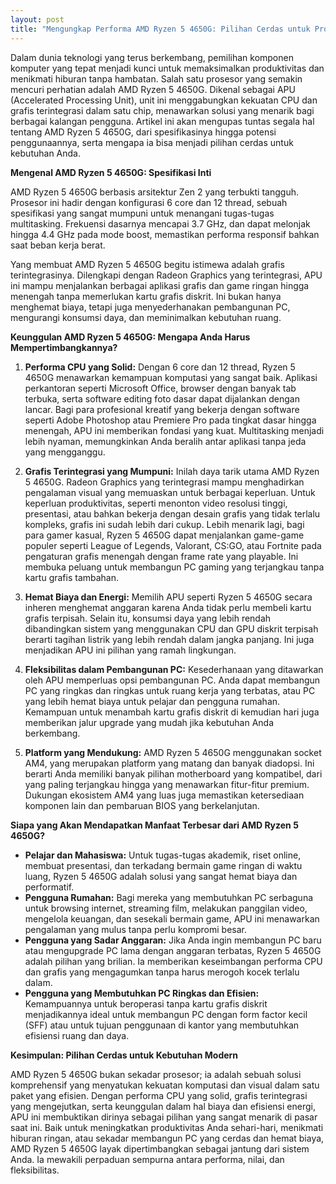 ```yaml
---
layout: post
title: "Mengungkap Performa AMD Ryzen 5 4650G: Pilihan Cerdas untuk Produktivitas dan Hiburan"
---
```


Dalam dunia teknologi yang terus berkembang, pemilihan komponen komputer yang tepat menjadi kunci untuk memaksimalkan produktivitas dan menikmati hiburan tanpa hambatan. Salah satu prosesor yang semakin mencuri perhatian adalah AMD Ryzen 5 4650G. Dikenal sebagai APU (Accelerated Processing Unit), unit ini menggabungkan kekuatan CPU dan grafis terintegrasi dalam satu chip, menawarkan solusi yang menarik bagi berbagai kalangan pengguna. Artikel ini akan mengupas tuntas segala hal tentang AMD Ryzen 5 4650G, dari spesifikasinya hingga potensi penggunaannya, serta mengapa ia bisa menjadi pilihan cerdas untuk kebutuhan Anda.

**Mengenal AMD Ryzen 5 4650G: Spesifikasi Inti**

AMD Ryzen 5 4650G berbasis arsitektur Zen 2 yang terbukti tangguh. Prosesor ini hadir dengan konfigurasi 6 core dan 12 thread, sebuah spesifikasi yang sangat mumpuni untuk menangani tugas-tugas multitasking. Frekuensi dasarnya mencapai 3.7 GHz, dan dapat melonjak hingga 4.4 GHz pada mode boost, memastikan performa responsif bahkan saat beban kerja berat.

Yang membuat AMD Ryzen 5 4650G begitu istimewa adalah grafis terintegrasinya. Dilengkapi dengan Radeon Graphics yang terintegrasi, APU ini mampu menjalankan berbagai aplikasi grafis dan game ringan hingga menengah tanpa memerlukan kartu grafis diskrit. Ini bukan hanya menghemat biaya, tetapi juga menyederhanakan pembangunan PC, mengurangi konsumsi daya, dan meminimalkan kebutuhan ruang.

**Keunggulan AMD Ryzen 5 4650G: Mengapa Anda Harus Mempertimbangkannya?**

1.  **Performa CPU yang Solid:** Dengan 6 core dan 12 thread, Ryzen 5 4650G menawarkan kemampuan komputasi yang sangat baik. Aplikasi perkantoran seperti Microsoft Office, browser dengan banyak tab terbuka, serta software editing foto dasar dapat dijalankan dengan lancar. Bagi para profesional kreatif yang bekerja dengan software seperti Adobe Photoshop atau Premiere Pro pada tingkat dasar hingga menengah, APU ini memberikan fondasi yang kuat. Multitasking menjadi lebih nyaman, memungkinkan Anda beralih antar aplikasi tanpa jeda yang mengganggu.

2.  **Grafis Terintegrasi yang Mumpuni:** Inilah daya tarik utama AMD Ryzen 5 4650G. Radeon Graphics yang terintegrasi mampu menghadirkan pengalaman visual yang memuaskan untuk berbagai keperluan. Untuk keperluan produktivitas, seperti menonton video resolusi tinggi, presentasi, atau bahkan bekerja dengan desain grafis yang tidak terlalu kompleks, grafis ini sudah lebih dari cukup. Lebih menarik lagi, bagi para gamer kasual, Ryzen 5 4650G dapat menjalankan game-game populer seperti League of Legends, Valorant, CS:GO, atau Fortnite pada pengaturan grafis menengah dengan frame rate yang playable. Ini membuka peluang untuk membangun PC gaming yang terjangkau tanpa kartu grafis tambahan.

3.  **Hemat Biaya dan Energi:** Memilih APU seperti Ryzen 5 4650G secara inheren menghemat anggaran karena Anda tidak perlu membeli kartu grafis terpisah. Selain itu, konsumsi daya yang lebih rendah dibandingkan sistem yang menggunakan CPU dan GPU diskrit terpisah berarti tagihan listrik yang lebih rendah dalam jangka panjang. Ini juga menjadikan APU ini pilihan yang ramah lingkungan.

4.  **Fleksibilitas dalam Pembangunan PC:** Kesederhanaan yang ditawarkan oleh APU memperluas opsi pembangunan PC. Anda dapat membangun PC yang ringkas dan ringkas untuk ruang kerja yang terbatas, atau PC yang lebih hemat biaya untuk pelajar dan pengguna rumahan. Kemampuan untuk menambah kartu grafis diskrit di kemudian hari juga memberikan jalur upgrade yang mudah jika kebutuhan Anda berkembang.

5.  **Platform yang Mendukung:** AMD Ryzen 5 4650G menggunakan socket AM4, yang merupakan platform yang matang dan banyak diadopsi. Ini berarti Anda memiliki banyak pilihan motherboard yang kompatibel, dari yang paling terjangkau hingga yang menawarkan fitur-fitur premium. Dukungan ekosistem AM4 yang luas juga memastikan ketersediaan komponen lain dan pembaruan BIOS yang berkelanjutan.

**Siapa yang Akan Mendapatkan Manfaat Terbesar dari AMD Ryzen 5 4650G?**

*   **Pelajar dan Mahasiswa:** Untuk tugas-tugas akademik, riset online, membuat presentasi, dan terkadang bermain game ringan di waktu luang, Ryzen 5 4650G adalah solusi yang sangat hemat biaya dan performatif.
*   **Pengguna Rumahan:** Bagi mereka yang membutuhkan PC serbaguna untuk browsing internet, streaming film, melakukan panggilan video, mengelola keuangan, dan sesekali bermain game, APU ini menawarkan pengalaman yang mulus tanpa perlu kompromi besar.
*   **Pengguna yang Sadar Anggaran:** Jika Anda ingin membangun PC baru atau mengupgrade PC lama dengan anggaran terbatas, Ryzen 5 4650G adalah pilihan yang brilian. Ia memberikan keseimbangan performa CPU dan grafis yang mengagumkan tanpa harus merogoh kocek terlalu dalam.
*   **Pengguna yang Membutuhkan PC Ringkas dan Efisien:** Kemampuannya untuk beroperasi tanpa kartu grafis diskrit menjadikannya ideal untuk membangun PC dengan form factor kecil (SFF) atau untuk tujuan penggunaan di kantor yang membutuhkan efisiensi ruang dan daya.

**Kesimpulan: Pilihan Cerdas untuk Kebutuhan Modern**

AMD Ryzen 5 4650G bukan sekadar prosesor; ia adalah sebuah solusi komprehensif yang menyatukan kekuatan komputasi dan visual dalam satu paket yang efisien. Dengan performa CPU yang solid, grafis terintegrasi yang mengejutkan, serta keunggulan dalam hal biaya dan efisiensi energi, APU ini membuktikan dirinya sebagai pilihan yang sangat menarik di pasar saat ini. Baik untuk meningkatkan produktivitas Anda sehari-hari, menikmati hiburan ringan, atau sekadar membangun PC yang cerdas dan hemat biaya, AMD Ryzen 5 4650G layak dipertimbangkan sebagai jantung dari sistem Anda. Ia mewakili perpaduan sempurna antara performa, nilai, dan fleksibilitas.
